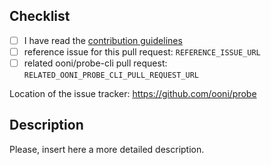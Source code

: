 ## Checklist

- [ ] I have read the [contribution guidelines](https://github.com/ooni/spec/blob/master/CONTRIBUTING.md)
- [ ] reference issue for this pull request: `REFERENCE_ISSUE_URL`
- [ ] related ooni/probe-cli pull request: `RELATED_OONI_PROBE_CLI_PULL_REQUEST_URL`

Location of the issue tracker: https://github.com/ooni/probe

## Description

Please, insert here a more detailed description.

